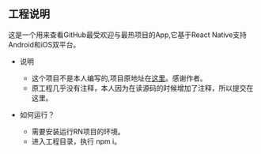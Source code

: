 
## 工程说明
这是一个用来查看GitHub最受欢迎与最热项目的App,它基于React Native支持Android和iOS双平台。

* 说明
    * 这个项目不是本人编写的,项目原地址在[这里](https://github.com/crazycodeboy/GitHubPopular)。感谢作者。
	* 原工程几乎没有注释，本人因为在读源码的时候增加了注释，所以提交在这里。

* 如何运行？
    * 需要安装运行RN项目的环境。
    * 进入工程目录，执行 npm i。
	
